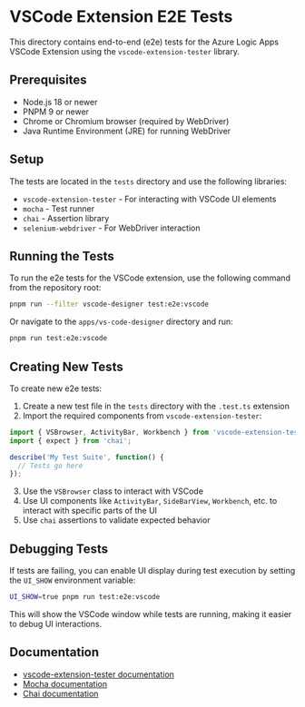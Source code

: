 # VSCode Extension E2E Tests

This directory contains end-to-end (e2e) tests for the Azure Logic Apps VSCode Extension using the `vscode-extension-tester` library.

## Prerequisites

- Node.js 18 or newer
- PNPM 9 or newer
- Chrome or Chromium browser (required by WebDriver)
- Java Runtime Environment (JRE) for running WebDriver

## Setup

The tests are located in the `tests` directory and use the following libraries:
- `vscode-extension-tester` - For interacting with VSCode UI elements
- `mocha` - Test runner
- `chai` - Assertion library
- `selenium-webdriver` - For WebDriver interaction

## Running the Tests

To run the e2e tests for the VSCode extension, use the following command from the repository root:

```bash
pnpm run --filter vscode-designer test:e2e:vscode
```

Or navigate to the `apps/vs-code-designer` directory and run:

```bash
pnpm run test:e2e:vscode
```

## Creating New Tests

To create new e2e tests:

1. Create a new test file in the `tests` directory with the `.test.ts` extension
2. Import the required components from `vscode-extension-tester`:

```typescript
import { VSBrowser, ActivityBar, Workbench } from 'vscode-extension-tester';
import { expect } from 'chai';

describe('My Test Suite', function() {
  // Tests go here
});
```

3. Use the `VSBrowser` class to interact with VSCode
4. Use UI components like `ActivityBar`, `SideBarView`, `Workbench`, etc. to interact with specific parts of the UI
5. Use `chai` assertions to validate expected behavior

## Debugging Tests

If tests are failing, you can enable UI display during test execution by setting the `UI_SHOW` environment variable:

```bash
UI_SHOW=true pnpm run test:e2e:vscode
```

This will show the VSCode window while tests are running, making it easier to debug UI interactions.

## Documentation

- [vscode-extension-tester documentation](https://github.com/redhat-developer/vscode-extension-tester)
- [Mocha documentation](https://mochajs.org/)
- [Chai documentation](https://www.chaijs.com/)